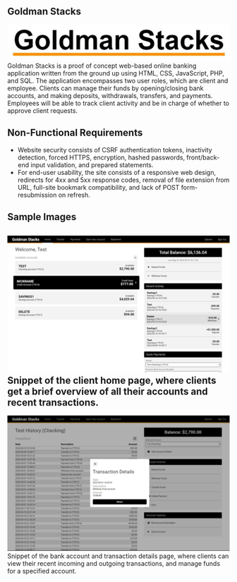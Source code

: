 Goldman Stacks
---
![logo](https://github.com/DevinSterling/GoldmanStacks/blob/main/public_html/goldmanstacks/img/logo_words.jpg "Goldman Stacks Logo")
Goldman Stacks is a proof of concept web-based online banking application written from the ground up using HTML, CSS, JavaScript, PHP, and SQL. The application encompasses two user roles, which are client and employee. Clients can manage their funds by opening/closing bank accounts, and making deposits, withdrawals, transfers, and payments. Employees will be able to track client activity and be in charge of whether to approve client requests. 

Non-Functional Requirements
---
- Website security consists of CSRF authentication tokens, inactivity detection, forced HTTPS, encryption, hashed passwords, front/back-end input validation, and prepared statements.
- For end-user usability, the site consists of a responsive web design, redirects for 4xx and 5xx response codes, removal of file extension from URL, full-site bookmark compatibility, and lack of POST form-resubmission on refresh.

Sample Images
---
![Home Page](https://github.com/DevinSterling/GoldmanStacks/blob/main/public_html/goldmanstacks/img/home_page.jpg "Goldman Stacks Client Home Page")
Snippet of the client home page, where clients get a brief overview of all their accounts and recent transactions.
---
![Account and Transaction Details Page](https://github.com/DevinSterling/GoldmanStacks/blob/main/public_html/goldmanstacks/img/bank_account_page.jpg "Goldman Stacks Account and Transaction Details Page")
Snippet of the bank account and transaction details page, where clients can view their recent incoming and outgoing transactions, and manage funds for a specified account.
